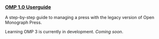 
### [OMP 1.0 Userguide](https://pkp.sfu.ca/wiki/index.php/OMP_Userguide)

A step-by-step guide to managing a press with the legacy version of Open Monograph Press.

Learning OMP 3 is currently in development. _Coming soon_.
